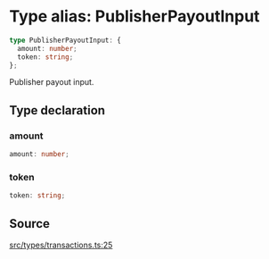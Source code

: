 # Type alias: PublisherPayoutInput

```ts
type PublisherPayoutInput: {
  amount: number;
  token: string;
};
```

Publisher payout input.

## Type declaration

### amount

```ts
amount: number;
```

### token

```ts
token: string;
```

## Source

[src/types/transactions.ts:25](https://github.com/torque-labs/torque-ts-sdk/blob/3bb7686d9ca1711cb29a16a45efd25d459673e82/src/types/transactions.ts#L25)

